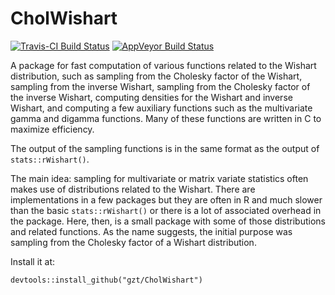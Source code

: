 # CholWishart

[![Travis-CI Build Status](https://travis-ci.org/gzt/CholWishart.svg?branch=master)](https://travis-ci.org/gzt/CholWishart) 
[![AppVeyor Build Status](https://ci.appveyor.com/api/projects/status/github/gzt/CholWishart?branch=master&svg=true)](https://ci.appveyor.com/project/gzt/CholWishart)

A package for fast computation of various functions related to the Wishart distribution, such as sampling from the Cholesky factor of the Wishart, sampling from the inverse Wishart, sampling from the Cholesky factor of the inverse Wishart, computing densities for the Wishart and inverse Wishart, and computing a few auxiliary functions such as the multivariate gamma and digamma functions. Many of these functions are written in C to maximize efficiency. 

The output of the sampling functions is in the same format as the output 
of `stats::rWishart()`.

The main idea: sampling for multivariate or matrix variate statistics often 
makes use of distributions related to the Wishart. There are implementations 
in a few packages but they are often in R and much slower than the 
basic `stats::rWishart()` or there is a lot of associated overhead in the 
package. Here, then, is a small package with some of those distributions
and related functions. As the name suggests, the initial purpose was 
sampling from the Cholesky factor of a Wishart distribution.

Install it at:

```
devtools::install_github("gzt/CholWishart")
```

